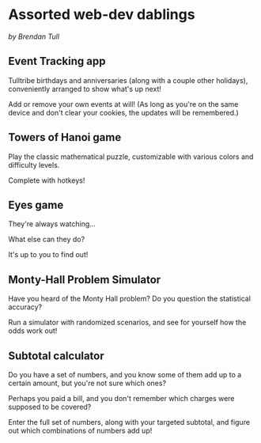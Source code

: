 # Assorted web-dev dablings

_by Brendan Tull_

## Event Tracking app

Tulltribe birthdays and anniversaries (along with a couple other holidays), conveniently arranged to show what's up next!

Add or remove your own events at will!
(As long as you're on the same device and don't clear your cookies, the updates will be remembered.)

## Towers of Hanoi game

Play the classic mathematical puzzle, customizable with various colors and difficulty levels.

Complete with hotkeys!

## Eyes game

They're always watching...

What else can they do?

It's up to you to find out!

## Monty-Hall Problem Simulator

Have you heard of the Monty Hall problem? Do you question the statistical accuracy?

Run a simulator with randomized scenarios, and see for yourself how the odds work out!

## Subtotal calculator

Do you have a set of numbers, and you know some of them add up to a certain amount, but you're not sure which ones?

Perhaps you paid a bill, and you don't remember which charges were supposed to be covered?

Enter the full set of numbers, along with your targeted subtotal, and figure out which combinations of numbers add up!
